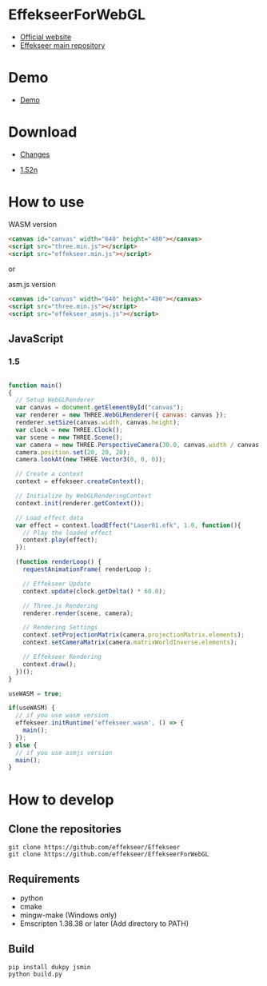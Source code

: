 # EffekseerForWebGL

- [Official website](http://effekseer.github.io)
- [Effekseer main repository](https://github.com/effekseer/Effekseer)

# Demo

- [Demo](https://effekseer.github.io/EffekseerForWebGL/Sample/index.html)

# Download

- [Changes](CHANGES)

- [1.52n](https://github.com/effekseer/EffekseerForWebGL/releases/download/152n/EffekseerForWebGL152n.zip)


# How to use

WASM version

```html
<canvas id="canvas" width="640" height="480"></canvas>
<script src="three.min.js"></script>
<script src="effekseer.min.js"></script>
```

or

asm.js version

```html
<canvas id="canvas" width="640" height="480"></canvas>
<script src="three.min.js"></script>
<script src="effekseer_asmjs.js"></script>
```

## JavaScript

### 1.5

```js

function main()
{
  // Setup WebGLRenderer
  var canvas = document.getElementById("canvas");
  var renderer = new THREE.WebGLRenderer({ canvas: canvas });
  renderer.setSize(canvas.width, canvas.height);
  var clock = new THREE.Clock();
  var scene = new THREE.Scene();
  var camera = new THREE.PerspectiveCamera(30.0, canvas.width / canvas.height, 1, 1000);
  camera.position.set(20, 20, 20);
  camera.lookAt(new THREE.Vector3(0, 0, 0));

  // Create a context
  context = effekseer.createContext();

  // Initialize by WebGLRenderingContext
  context.init(renderer.getContext());

  // Load effect data
  var effect = context.loadEffect("Laser01.efk", 1.0, function(){
    // Play the loaded effect
    context.play(effect);
  });

  (function renderLoop() {
    requestAnimationFrame( renderLoop );

    // Effekseer Update
    context.update(clock.getDelta() * 60.0);

    // Three.js Rendering
    renderer.render(scene, camera);

    // Rendering Settings
    context.setProjectionMatrix(camera.projectionMatrix.elements);
    context.setCameraMatrix(camera.matrixWorldInverse.elements);

    // Effekseer Rendering
    context.draw();
  })();
}

useWASM = true;

if(useWASM) {
  // if you use wasm version
  effekseer.initRuntime('effekseer.wasm', () => {
    main();
  });
} else {
  // if you use asmjs version
  main();
}

```

# How to develop

## Clone the repositories

```
git clone https://github.com/effekseer/Effekseer
git clone https://github.com/effekseer/EffekseerForWebGL
```

## Requirements

- python
- cmake
- mingw-make (Windows only)
- Emscripten 1.38.38 or later (Add directory to PATH)

## Build

```
pip install dukpy jsmin
python build.py
```
